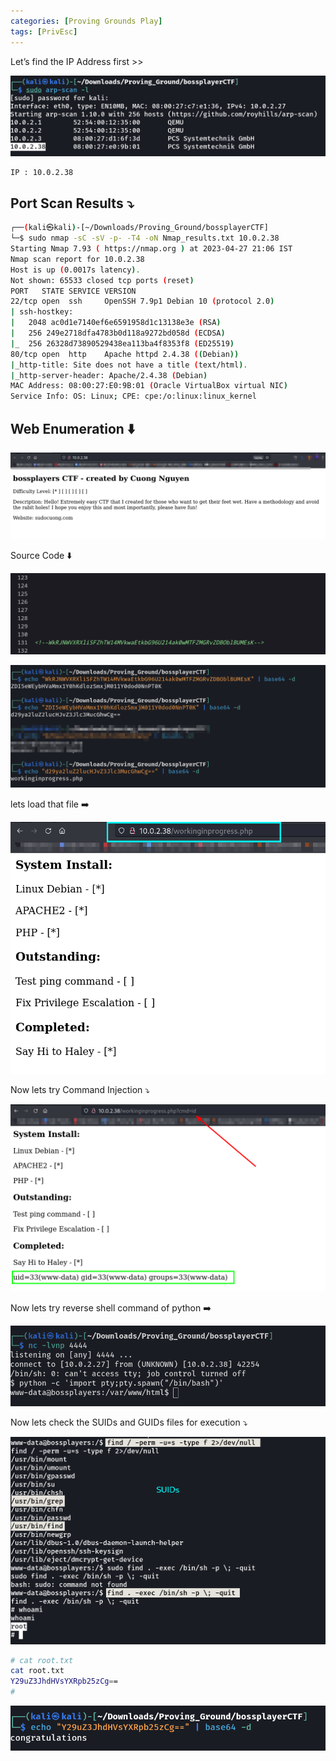 ```yaml
---
categories: [Proving Grounds Play]
tags: [PrivEsc]
---
```


Let’s find the IP Address first >>

![Untitled](/Vulnhub-Files/img/Boss-Players-CTF/Untitled.png)

```
IP : 10.0.2.38
```

## Port Scan Results ⤵️

```bash
┌──(kali㉿kali)-[~/Downloads/Proving_Ground/bossplayerCTF]
└─$ sudo nmap -sC -sV -p- -T4 -oN Nmap_results.txt 10.0.2.38 
Starting Nmap 7.93 ( https://nmap.org ) at 2023-04-27 21:06 IST
Nmap scan report for 10.0.2.38
Host is up (0.0017s latency).
Not shown: 65533 closed tcp ports (reset)
PORT   STATE SERVICE VERSION
22/tcp open  ssh     OpenSSH 7.9p1 Debian 10 (protocol 2.0)
| ssh-hostkey: 
|   2048 ac0d1e7140ef6e6591958d1c13138e3e (RSA)
|   256 249e2718dfa4783b0d118a9272bd058d (ECDSA)
|_  256 26328d73890529438ea113ba4f8353f8 (ED25519)
80/tcp open  http    Apache httpd 2.4.38 ((Debian))
|_http-title: Site does not have a title (text/html).
|_http-server-header: Apache/2.4.38 (Debian)
MAC Address: 08:00:27:E0:9B:01 (Oracle VirtualBox virtual NIC)
Service Info: OS: Linux; CPE: cpe:/o:linux:linux_kernel
```

## Web Enumeration ⬇️

![Untitled](/Vulnhub-Files/img/Boss-Players-CTF/Untitled%201.png)

Source Code ⬇️

![Untitled](/Vulnhub-Files/img/Boss-Players-CTF/Untitled%202.png)

![Untitled](/Vulnhub-Files/img/Boss-Players-CTF/Untitled%203.png)

lets load that file ➡️

![Untitled](/Vulnhub-Files/img/Boss-Players-CTF/Untitled%204.png)

Now lets try Command Injection ⤵️

![Untitled](/Vulnhub-Files/img/Boss-Players-CTF/Untitled%205.png)

Now lets try reverse shell command of python ➡️

![Untitled](/Vulnhub-Files/img/Boss-Players-CTF/Untitled%206.png)

Now lets check the SUIDs and GUIDs files for execution ⤵️

![Untitled](/Vulnhub-Files/img/Boss-Players-CTF/Untitled%207.png)

```bash
# cat root.txt
cat root.txt
Y29uZ3JhdHVsYXRpb25zCg==
#
```

![Untitled](/Vulnhub-Files/img/Boss-Players-CTF/Untitled%208.png)